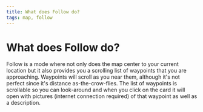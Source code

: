 ```yaml
---
title: What does Follow do?
tags: map, follow
--- 
```


# What does Follow do? 

Follow is a mode where not only does the map center to your current location 
but it also provides you a scrolling list of waypoints that you are approaching. 
Waypoints will scroll as you near them, although it's not perfect since it's distance 
as-the-crow-flies. The list of waypoints is scrollable so you can look-around and when 
you click on the card it will open with pictures (internet connection required) of that 
waypoint as well as a description.